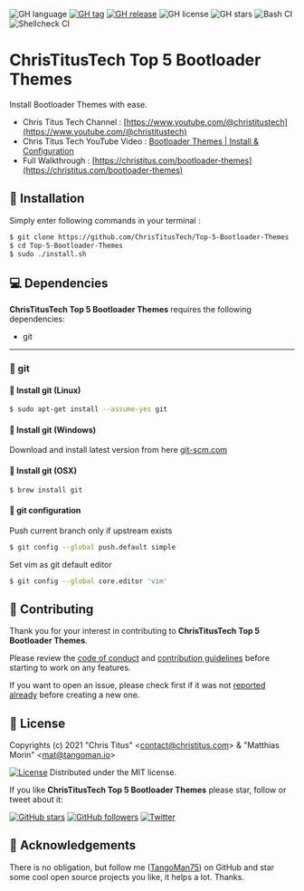 ![GH language](https://img.shields.io/github/languages/top/ChrisTitusTech/Top-5-Bootloader-Themes)
[![GH tag](https://img.shields.io/github/v/tag/ChrisTitusTech/Top-5-Bootloader-Themes)](https://github.com/ChrisTitusTech/Top-5-Bootloader-Themes/tags)
[![GH release](https://img.shields.io/github/v/release/ChrisTitusTech/Top-5-Bootloader-Themes)](https://github.com/ChrisTitusTech/Top-5-Bootloader-Themes/releases)
![GH license](https://img.shields.io/github/license/ChrisTitusTech/Top-5-Bootloader-Themes)
![GH stars](https://img.shields.io/github/stars/ChrisTitusTech/Top-5-Bootloader-Themes)
![Bash CI](https://github.com/ChrisTitusTech/Top-5-Bootloader-Themes/workflows/bash_unit%20CI/badge.svg)
![Shellcheck CI](https://github.com/ChrisTitusTech/Top-5-Bootloader-Themes/workflows/Shellcheck%20CI/badge.svg)

ChrisTitusTech Top 5 Bootloader Themes
======================================

Install Bootloader Themes with ease.

- Chris Titus Tech Channel : [https://www.youtube.com/@christitustech](https://www.youtube.com/@christitustech)
- Chris Titus Tech YouTube Video : [Bootloader Themes | Install & Configuration](https://www.youtube.com/watch?v=BAyzHP1Cqb0)
- Full Walkthrough : [https://christitus.com/bootloader-themes](https://christitus.com/bootloader-themes)

🚀 Installation
---------------

Simply enter following commands in your terminal :

```bash
$ git clone https://github.com/ChrisTitusTech/Top-5-Bootloader-Themes
$ cd Top-5-Bootloader-Themes
$ sudo ./install.sh
```

💻 Dependencies
---------------

**ChrisTitusTech Top 5 Bootloader Themes** requires the following dependencies:

- git

---

### 🔖 git

#### 🐧 Install git (Linux)

```bash
$ sudo apt-get install --assume-yes git
```

#### 🏁 Install git (Windows)

Download and install latest version from here [git-scm.com](https://git-scm.com/download/win)

#### 🍎 Install git (OSX)

```bash
$ brew install git
```

#### 🔧 git configuration

Push current branch only if upstream exists

```bash
$ git config --global push.default simple
```

Set vim as git default editor

```bash
$ git config --global core.editor 'vim'
```

🤝 Contributing
---------------

Thank you for your interest in contributing to **ChrisTitusTech Top 5 Bootloader Themes**.

Please review the [code of conduct](./CODE_OF_CONDUCT.md) and [contribution guidelines](./CONTRIBUTING.md) before starting to work on any features.

If you want to open an issue, please check first if it was not [reported already](https://github.com/ChrisTitusTech/Top-5-Bootloader-Themes/issues) before creating a new one.

📜 License
----------

Copyrights (c) 2021 &quot;Chris Titus&quot; &lt;contact@christitus.com&gt; &amp; &quot;Matthias Morin&quot; &lt;mat@tangoman.io&gt;

[![License](https://img.shields.io/badge/Licence-MIT-green.svg)](LICENSE)
Distributed under the MIT license.

If you like **ChrisTitusTech Top 5 Bootloader Themes** please star, follow or tweet about it:

[![GitHub stars](https://img.shields.io/github/stars/ChrisTitusTech/Top-5-Bootloader-Themes?style=social)](https://github.com/ChrisTitusTech/Top-5-Bootloader-Themes/stargazers)
[![GitHub followers](https://img.shields.io/github/followers/ChrisTitusTech?style=social)](https://github.com/ChrisTitusTech)
[![Twitter](https://img.shields.io/twitter/url?style=social&url=https%3A%2F%2Fgithub.com%2FChrisTitusTech%2FTop-5-Bootloader-Themes)](https://twitter.com/intent/tweet?text=Wow:&url=https%3A%2F%2Fgithub.com%2FChrisTitusTech%2FTop-5-Bootloader-Themes)

🙏 Acknowledgements
-------------------

There is no obligation, but follow me ([TangoMan75](https://github.com/TangoMan75)) on GitHub and star some cool open source projects you like, it helps a lot. Thanks.
